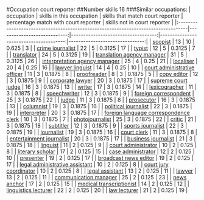 #Occupation court reporter
##Number skills 16
###Similar occupations:
| occupation                                                                        |   skills in this occupation |   skills that match court reporter |   percentage match with court reporter |   skills not in court reporter |
|:----------------------------------------------------------------------------------|----------------------------:|-----------------------------------:|---------------------------------------:|-------------------------------:|
| [scopist](scopist.md)                                                             |                          13 |                                 10 |                                 0.625  |                              3 |
| [crime journalist](crime_journalist.md)                                           |                          22 |                                  5 |                                 0.3125 |                             17 |
| [typist](typist.md)                                                               |                          12 |                                  5 |                                 0.3125 |                              7 |
| [translator](translator.md)                                                       |                          24 |                                  5 |                                 0.3125 |                             19 |
| [translation agency manager](translation_agency_manager.md)                       |                          31 |                                  5 |                                 0.3125 |                             26 |
| [interpretation agency manager](interpretation_agency_manager.md)                 |                          25 |                                  4 |                                 0.25   |                             21 |
| [localiser](localiser.md)                                                         |                          20 |                                  4 |                                 0.25   |                             16 |
| [lawyer linguist](lawyer_linguist.md)                                             |                          14 |                                  4 |                                 0.25   |                             10 |
| [court administrative officer](court_administrative_officer.md)                   |                          11 |                                  3 |                                 0.1875 |                              8 |
| [proofreader](proofreader.md)                                                     |                           8 |                                  3 |                                 0.1875 |                              5 |
| [copy editor](copy_editor.md)                                                     |                          12 |                                  3 |                                 0.1875 |                              9 |
| [corporate lawyer](corporate_lawyer.md)                                           |                          20 |                                  3 |                                 0.1875 |                             17 |
| [supreme court judge](supreme_court_judge.md)                                     |                          16 |                                  3 |                                 0.1875 |                             13 |
| [writer](writer.md)                                                               |                          17 |                                  3 |                                 0.1875 |                             14 |
| [lexicographer](lexicographer.md)                                                 |                          11 |                                  3 |                                 0.1875 |                              8 |
| [speechwriter](speechwriter.md)                                                   |                          12 |                                  3 |                                 0.1875 |                              9 |
| [foreign correspondent](foreign_correspondent.md)                                 |                          25 |                                  3 |                                 0.1875 |                             22 |
| [judge](judge.md)                                                                 |                          11 |                                  3 |                                 0.1875 |                              8 |
| [prosecutor](prosecutor.md)                                                       |                          16 |                                  3 |                                 0.1875 |                             13 |
| [columnist](columnist.md)                                                         |                          19 |                                  3 |                                 0.1875 |                             16 |
| [political journalist](political_journalist.md)                                   |                          22 |                                  3 |                                 0.1875 |                             19 |
| [interpreter](interpreter.md)                                                     |                          20 |                                  3 |                                 0.1875 |                             17 |
| [foreign language correspondence clerk](foreign_language_correspondence_clerk.md) |                          10 |                                  3 |                                 0.1875 |                              7 |
| [photojournalist](photojournalist.md)                                             |                          25 |                                  3 |                                 0.1875 |                             22 |
| [critic](critic.md)                                                               |                          21 |                                  3 |                                 0.1875 |                             18 |
| [subtitler](subtitler.md)                                                         |                          12 |                                  3 |                                 0.1875 |                              9 |
| [sports journalist](sports_journalist.md)                                         |                          22 |                                  3 |                                 0.1875 |                             19 |
| [journalist](journalist.md)                                                       |                          19 |                                  3 |                                 0.1875 |                             16 |
| [court clerk](court_clerk.md)                                                     |                          11 |                                  3 |                                 0.1875 |                              8 |
| [entertainment journalist](entertainment_journalist.md)                           |                          20 |                                  3 |                                 0.1875 |                             17 |
| [business journalist](business_journalist.md)                                     |                          21 |                                  3 |                                 0.1875 |                             18 |
| [linguist](linguist.md)                                                           |                          11 |                                  2 |                                 0.125  |                              9 |
| [court administrator](court_administrator.md)                                     |                          10 |                                  2 |                                 0.125  |                              8 |
| [literary scholar](literary_scholar.md)                                           |                          17 |                                  2 |                                 0.125  |                             15 |
| [case administrator](case_administrator.md)                                       |                          12 |                                  2 |                                 0.125  |                             10 |
| [presenter](presenter.md)                                                         |                          19 |                                  2 |                                 0.125  |                             17 |
| [broadcast news editor](broadcast_news_editor.md)                                 |                          19 |                                  2 |                                 0.125  |                             17 |
| [legal administrative assistant](legal_administrative_assistant.md)               |                          10 |                                  2 |                                 0.125  |                              8 |
| [court jury coordinator](court_jury_coordinator.md)                               |                          10 |                                  2 |                                 0.125  |                              8 |
| [legal assistant](legal_assistant.md)                                             |                          13 |                                  2 |                                 0.125  |                             11 |
| [lawyer](lawyer.md)                                                               |                          13 |                                  2 |                                 0.125  |                             11 |
| [communication manager](communication_manager.md)                                 |                          25 |                                  2 |                                 0.125  |                             23 |
| [news anchor](news_anchor.md)                                                     |                          17 |                                  2 |                                 0.125  |                             15 |
| [medical transcriptionist](medical_transcriptionist.md)                           |                          14 |                                  2 |                                 0.125  |                             12 |
| [linguistics lecturer](linguistics_lecturer.md)                                   |                          22 |                                  2 |                                 0.125  |                             20 |
| [law lecturer](law_lecturer.md)                                                   |                          21 |                                  2 |                                 0.125  |                             19 |
